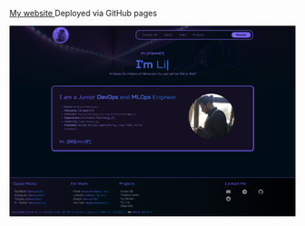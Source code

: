 
[My website ](https://mmsaeed509.github.io)
Deployed via GitHub pages

![preview](./Images/preview.png)


